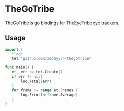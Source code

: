 # TheGoTribe

TheGoTribe is go bindings for TheEyeTribe eye trackers.


## Usage
 ````go
 import (
 	"log"
 	tet "github.com/zephyyrr/thegotribe"

 func main() {
 	et, err := tet.Create()
 	if err != nil{
 		log.Fatal(err)
 	}
 	for frame := range et.Frames {
 		log.Println(frame.Average)
 	}
 }
 ````